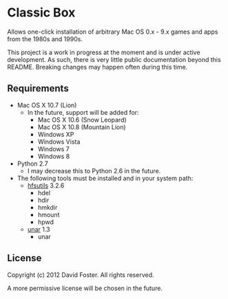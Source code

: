 # Classic Box

Allows one-click installation of arbitrary Mac OS 0.x - 9.x
games and apps from the 1980s and 1990s.

This project is a work in progress at the moment and is under active development.
As such, there is very little public documentation beyond this README.
Breaking changes may happen often during this time.

## Requirements

* Mac OS X 10.7 (Lion)
    * In the future, support will be added for:
        * Mac OS X 10.6 (Snow Leopard)
        * Mac OS X 10.8 (Mountain Lion)
        * Windows XP
        * Windows Vista
        * Windows 7
        * Windows 8
* Python 2.7
    * I may decrease this to Python 2.6 in the future.
* The following tools must be installed and in your system path:
    * [hfsutils] 3.2.6
        * hdel
        * hdir
        * hmkdir
        * hmount
        * hpwd
    * [unar] 1.3
        * unar

[hfsutils]: http://www.mars.org/home/rob/proj/hfs/
[unar]: http://unarchiver.c3.cx/commandline

## License

Copyright (c) 2012 David Foster. All rights reserved.

A more permissive license will be chosen in the future.
